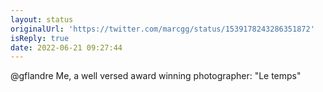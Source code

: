 ```yaml
---
layout: status
originalUrl: 'https://twitter.com/marcgg/status/1539178243286351872'
isReply: true
date: 2022-06-21 09:27:44
---
```


@gflandre Me, a well versed award winning photographer: "Le temps"
